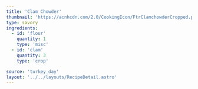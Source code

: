 ```yaml
---
title: 'Clam Chowder'
thumbnail: 'https://acnhcdn.com/2.0/CookingIcon/FtrClamchowderCropped.png'
type: savory
ingredients:
  - id: 'flour'
    quantity: 1
    type: 'misc'
  - id: 'clam'
    quantity: 3
    type: 'crop'

source: 'turkey_day'
layout: '../../layouts/RecipeDetail.astro'
---
```

